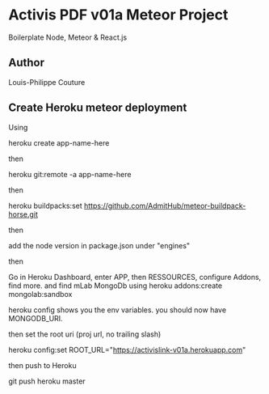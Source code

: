 # Activis PDF v01a Meteor Project

Boilerplate Node, Meteor & React.js

## Author

Louis-Philippe Couture

## Create Heroku meteor deployment

Using 

heroku create app-name-here

then

heroku git:remote -a app-name-here

then

heroku buildpacks:set https://github.com/AdmitHub/meteor-buildpack-horse.git

then

add the node version in package.json under "engines"

then

Go in Heroku Dashboard, enter APP, then RESSOURCES, configure Addons, find more. and find mLab MongoDb
using 
heroku addons:create mongolab:sandbox

heroku config shows you the env variables. you should now have MONGODB_URI.

then set the root uri (proj url, no trailing slash)

heroku config:set ROOT_URL="https://activislink-v01a.herokuapp.com"

then push to Heroku

git push heroku master

